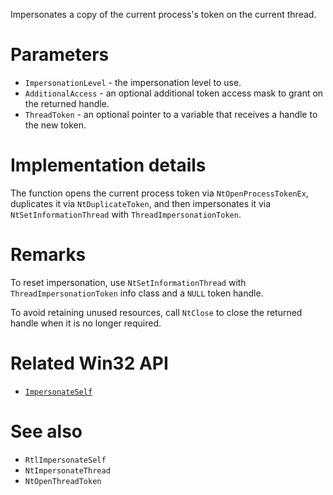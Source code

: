 Impersonates a copy of the current process's token on the current thread.

# Parameters
 - `ImpersonationLevel` - the impersonation level to use.
 - `AdditionalAccess` - an optional additional token access mask to grant on the returned handle.
 - `ThreadToken` - an optional pointer to a variable that receives a handle to the new token.

# Implementation details
The function opens the current process token via `NtOpenProcessTokenEx`, duplicates it via `NtDuplicateToken`, and then impersonates it via `NtSetInformationThread` with `ThreadImpersonationToken`.

# Remarks
To reset impersonation, use `NtSetInformationThread` with `ThreadImpersonationToken` info class and a `NULL` token handle.

To avoid retaining unused resources, call `NtClose` to close the returned handle when it is no longer required.

# Related Win32 API
 - [`ImpersonateSelf`](https://learn.microsoft.com/en-us/windows/win32/api/securitybaseapi/nf-securitybaseapi-impersonateself)

# See also
 - `RtlImpersonateSelf`
 - `NtImpersonateThread`
 - `NtOpenThreadToken`
